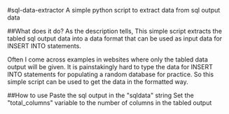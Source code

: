 #sql-data-extractor
A simple python script to extract data from sql output data

##What does it do?
As the description tells, This simple script extracts the tabled sql output data into a data format that can be used as input data for INSERT INTO statements.

Often I come across examples in websites where only the tabled data output will be given. It is painstakingly hard to type the data for INSERT INTO statements for populating a random database for practice. So this simple script can be used to get the data in the formatted way.

##How to use
Paste the sql output in the "sqldata" string
Set the "total_columns" variable to the number of columns in the tabled output
